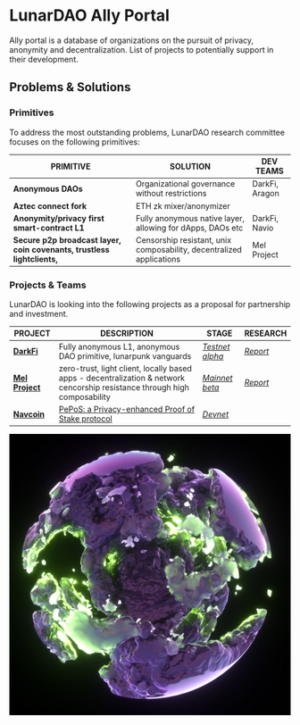 # LunarDAO Ally Portal

Ally portal is a database of organizations on the pursuit of privacy, anonymity and decentralization. List of projects to potentially support in their development.

## Problems & Solutions

### Primitives 

To address the most outstanding problems, LunarDAO research committee focuses on the following primitives:

| **PRIMITIVE** | **SOLUTION** | **DEV TEAMS** |
| --- | --- | --- |
| **Anonymous DAOs** | Organizational governance without restrictions | DarkFi, Aragon |
| **Aztec connect fork** | ETH zk mixer/anonymizer | |
| **Anonymity/privacy first smart-contract L1** | Fully anonymous native layer, allowing for dApps, DAOs etc | DarkFi, Navio|
| **Secure p2p broadcast layer, coin covenants, trustless lightclients,** | Censorship resistant, unix composability, decentralized applications | Mel Project |

### Projects & Teams

LunarDAO is looking into the following projects as a proposal for partnership and investment.

| **PROJECT** | **DESCRIPTION** | **STAGE** | **RESEARCH** |
| --- | --- | --- | --- |
| **[DarkFi](https://dark.fi)** | Fully anonymous L1, anonymous DAO primitive, lunarpunk vanguards | *[Testnet alpha](https://dark.fi/insights/testnet-v1a.html)* | *[Report](https://github.com/lunardao/research/blob/master/ally_portal/darkfi.md)* |
| **[Mel Project](https://melproject.org/en/)** | zero-trust, light client, locally based apps - decentralization & network cencorship resistance through high composability | *[Mainnet beta](https://docs.melproject.org/developer-guides/run-a-full-node)* | *[Report](https://github.com/lunardao/research/blob/master/ally_portal/mel_project.md)* |
| **[Navcoin](https://navcoin.org/)** | [PePoS: a Privacy-enhanced Proof of Stake protocol](https://medium.com/nav-coin/announcing-pepos-a-privacy-enhanced-proof-of-stake-protocol-95c3149e8bd6) | *[Devnet](https://github.com/aguycalled/blsct-stake)* |  |

![](https://github.com/lunardao/research/blob/master/pics/f4f819111906135.600a7243caf31.jpg)
